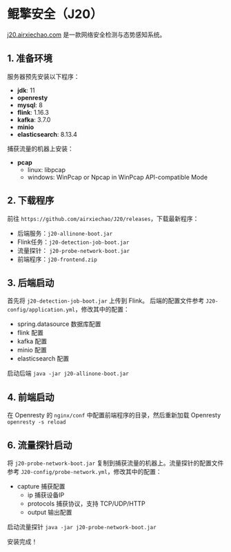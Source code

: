 # 鲲擎安全（J20）

[j20.airxiechao.com](https://j20.airxiechao.com) 是一款网络安全检测与态势感知系统。

## 1. 准备环境
服务器预先安装以下程序：
- **jdk**: 11
- **openresty**
- **mysql**: 8
- **flink**: 1.16.3
- **kafka**: 3.7.0
- **minio**
- **elasticsearch**: 8.13.4

捕获流量的机器上安装：
- **pcap**
  - linux: libpcap
  - windows: WinPcap or Npcap in WinPcap API-compatible Mode

## 2. 下载程序
前往 `https://github.com/airxiechao/J20/releases`，下载最新程序：
- 后端服务：`j20-allinone-boot.jar`
- Flink任务：`j20-detection-job-boot.jar`
- 流量探针： `j20-probe-network-boot.jar`
- 前端程序：`j20-frontend.zip`

## 3. 后端启动
首先将 `j20-detection-job-boot.jar` 上传到 Flink。
后端的配置文件参考 `J20-config/application.yml`，修改其中的配置：
- spring.datasource 数据库配置
- flink 配置
- kafka 配置
- minio 配置
- elasticsearch 配置

启动后端 `java -jar j20-allinone-boot.jar`

## 4. 前端启动
在 Openresty 的 `nginx/conf` 中配置前端程序的目录，然后重新加载 Openresty `openresty -s reload`

## 6. 流量探针启动
将 `j20-probe-network-boot.jar` 复制到捕获流量的机器上。流量探针的配置文件参考 `J20-config/probe-network.yml`，修改其中的配置：
- capture 捕获配置
  - ip 捕获设备IP
  - protocols 捕获协议，支持 TCP/UDP/HTTP
  - output 输出配置

启动流量探针 `java -jar j20-probe-network-boot.jar`

安装完成！


